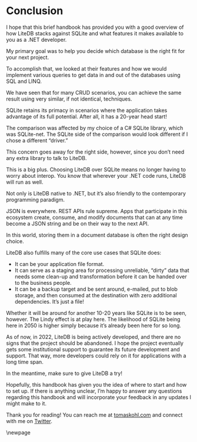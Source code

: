 # Conclusion

I hope that this brief handbook has provided you with a good overview of how LiteDB stacks against SQLite and what features it makes available to you as a .NET developer.

My primary goal was to help you decide which database is the right fit for your next project.

To accomplish that, we looked at their features and how we would implement various queries to get data in and out of the databases using SQL and LINQ.

We have seen that for many CRUD scenarios, you can achieve the same result using very similar, if not identical, techniques.

SQLite retains its primacy in scenarios where the application takes advantage of its full potential. After all, it has a 20-year head start!

The comparison was affected by my choice of a C# SQLite library, which was SQLite-net. The SQLite side of the comparison would look different if I chose a different “driver.”

This concern goes away for the right side, however, since you don’t need any extra library to talk to LiteDB.

This is a big plus. Choosing LiteDB over SQLite means no longer having to worry about interop. You know that wherever your .NET code runs, LiteDB will run as well.

Not only is LiteDB native to .NET, but it’s also friendly to the contemporary programming paradigm.

JSON is everywhere. REST APIs rule supreme. Apps that participate in this ecosystem create, consume, and modify documents that can at any time become a JSON string and be on their way to the next API.

In this world, storing them in a document database is often the right design choice.

LiteDB also fulfills many of the core use cases that SQLite does:

- It can be your application file format.
- It can serve as a staging area for processing unreliable, “dirty” data that needs some clean-up and transformation before it can be handed over to the business people.
- It can be a backup target and be sent around, e-mailed, put to blob storage, and then consumed at the destination with zero additional dependencies. It’s just a file!

Whether it will be around for another 10-20 years like SQLite is to be seen, however. The Lindy effect is at play here. The likelihood of SQLite being here in 2050 is higher simply because it’s already been here for so long.

As of now, in 2022, LiteDB is being actively developed, and there are no signs that the project should be abandoned. I hope the project eventually gets some institutional support to guarantee its future development and support. That way, more developers could rely on it for applications with a long time span.

In the meantime, make sure to give LiteDB a try!

Hopefully, this handbook has given you the idea of where to start and how to set up. If there is anything unclear, I’m happy to answer any questions regarding this handbook and will incorporate your feedback in any updates I might make to it.

Thank you for reading! You can reach me at [tomaskohl.com](http://tomaskohl.com) and connect with me on [Twitter](https://twitter.com/tomaskohl).

\newpage

